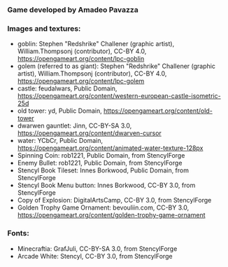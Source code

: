 ### Game developed by Amadeo Pavazza

### Images and textures:
- goblin: Stephen "Redshrike" Challener (graphic artist), William.Thompsonj (contributor), CC-BY 4.0, https://opengameart.org/content/lpc-goblin
- golem (referred to as giant): Stephen "Redshrike" Challener (graphic artist), William.Thompsonj (contributor), CC-BY 4.0, https://opengameart.org/content/lpc-golem
- castle: feudalwars, Public Domain, https://opengameart.org/content/western-european-castle-isometric-25d
- old tower: yd, Public Domain, https://opengameart.org/content/old-tower
- dwarwen gauntlet: Jinn, CC-BY-SA 3.0, https://opengameart.org/content/dwarven-cursor
- water: YCbCr, Public Domain, https://opengameart.org/content/animated-water-texture-128px
- Spinning Coin: rob1221, Public Domain, from StencylForge
- Enemy Bullet: rob1221, Public Domain, from StencylForge
- Stencyl Book Tileset: Innes Borkwood, Public Domain, from StencylForge
- Stencyl Book Menu button: Innes Borkwood, CC-BY 3.0, from StencylForge
- Copy of Explosion: DigitalArtsCamp, CC-BY 3.0, from StencylForge
- Golden Trophy Game Ornament: bevouliin.com, CC-BY 3.0, https://opengameart.org/content/golden-trophy-game-ornament

### Fonts:
- Minecraftia: GrafJuli, CC-BY-SA 3.0, from StencylForge
- Arcade White: Stencyl, CC-BY 3.0, from StencylForge